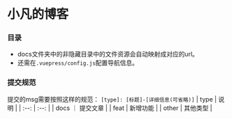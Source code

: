 # 小凡的博客

### 目录

* docs文件夹中的非隐藏目录中的文件资源会自动映射成对应的url。
* 还需在`.vuepress/config.js`配置导航信息。

### 提交规范

提交的msg需要按照这样的规范：
`[type]: [标题]-[详细信息(可省略)]`
| type | 说明 |
| :--: | :--: |
| docs ｜ 提交文章 |
| feat | 新增功能 |
| other | 其他类型 |